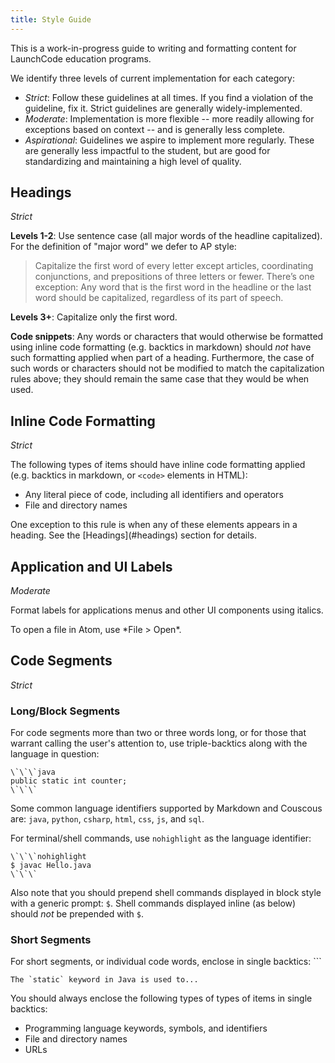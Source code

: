 ```yaml
---
title: Style Guide
---
```


This is a work-in-progress guide to writing and formatting content for LaunchCode education programs.

We identify three levels of current implementation for each category:

- *Strict*: Follow these guidelines at all times. If you find a violation of the guideline, fix it. Strict guidelines are generally widely-implemented.
- *Moderate*: Implementation is more flexible -- more readily allowing for exceptions based on context -- and is generally less complete.
- *Aspirational*: Guidelines we aspire to implement more regularly. These are generally less impactful to the student, but are good for standardizing and maintaining a high level of quality.

## Headings

*Strict*

**Levels 1-2**: Use sentence case (all major words of the headline capitalized). For the definition of "major word" we defer to AP style:

> Capitalize the first word of every letter except articles, coordinating conjunctions, and prepositions of three letters or fewer. There’s one exception: Any word that is the first word in the headline or the last word should be capitalized, regardless of its part of speech.

**Levels 3+**: Capitalize only the first word.

**Code snippets**: Any words or characters that would otherwise be formatted using inline code formatting (e.g. backtics in markdown) should *not* have such formatting applied when part of a heading. Furthermore, the case of such words or characters should not be modified to match the capitalization rules above; they should remain the same case that they would be when used.

## Inline Code Formatting

*Strict*

The following types of items should have inline code formatting applied (e.g. backtics in markdown, or `<code>` elements in HTML):

- Any literal piece of code, including all identifiers and operators
- File and directory names

<aside class="aside-note" markdown="1">
One exception to this rule is when any of these elements appears in a heading. See the [Headings](#headings) section for details.
</aside>

## Application and UI Labels

*Moderate*

Format labels for applications menus and other UI components using italics.

<aside class="aside-example" markdown="1">
To open a file in Atom, use *File > Open*.
</aside>

## Code Segments

*Strict*

### Long/Block Segments

For code segments more than two or three words long, or for those that warrant calling the user's attention to, use triple-backtics along with the language in question:

```nohighlight
\`\`\`java
public static int counter;
\`\`\`
```

Some common language identifiers supported by Markdown and Couscous are: `java`, `python`, `csharp`, `html`, `css`, `js`, and `sql`.

For terminal/shell commands, use `nohighlight` as the language identifier:

```nohighlight
\`\`\`nohighlight
$ javac Hello.java
\`\`\`
```

Also note that you should prepend shell commands displayed in block style with a generic prompt: `$`. Shell commands displayed inline (as below) should _not_ be prepended with `$`.

### Short Segments

For short segments, or individual code words, enclose in single backtics: `\``

```nohighlight
The `static` keyword in Java is used to...
```

You should always enclose the following types of types of items in single backtics:

- Programming language keywords, symbols, and identifiers
- File and directory names
- URLs
